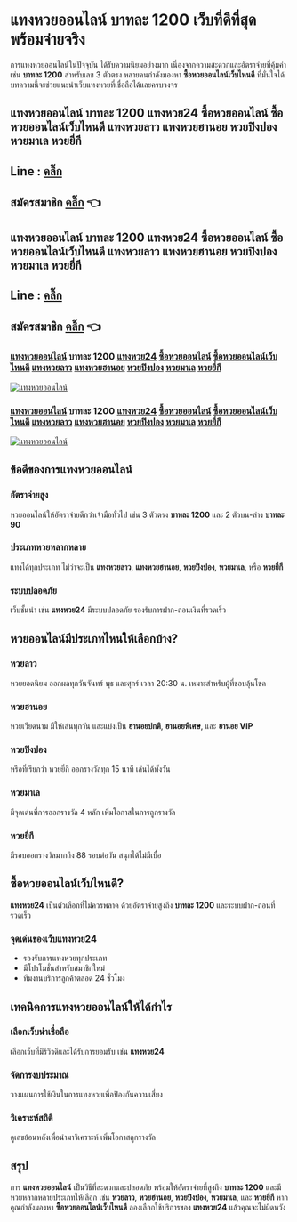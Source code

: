 # แทงหวยออนไลน์ บาทละ 1200 เว็บที่ดีที่สุด พร้อมจ่ายจริง

การแทงหวยออนไลน์ในปัจจุบัน ได้รับความนิยมอย่างมาก เนื่องจากความสะดวกและอัตราจ่ายที่คุ้มค่า เช่น **บาทละ 1200** สำหรับเลข 3 ตัวตรง หลายคนกำลังมองหา **ซื้อหวยออนไลน์เว็บไหนดี** ที่มั่นใจได้ บทความนี้จะช่วยแนะนำเว็บแทงหวยที่เชื่อถือได้และครบวงจร

## แทงหวยออนไลน์ บาทละ 1200 แทงหวย24 ซื้อหวยออนไลน์ ซื้อหวยออนไลน์เว็บไหนดี แทงหวยลาว แทงหวยฮานอย หวยปิงปอง หวยมาเล หวยยี่กี

## Line : **[คลิ๊ก](https://lin.ee/cql1qpi)**

## สมัครสมาชิก **[คลิ๊ก](https://bit.ly/w99-th)** 👈

## แทงหวยออนไลน์ บาทละ 1200 แทงหวย24 ซื้อหวยออนไลน์ ซื้อหวยออนไลน์เว็บไหนดี แทงหวยลาว แทงหวยฮานอย หวยปิงปอง หวยมาเล หวยยี่กี

## Line : **[คลิ๊ก](https://lin.ee/cql1qpi)**

## สมัครสมาชิก **[คลิ๊ก](https://bit.ly/w99-th)** 👈

### **[แทงหวยออนไลน์](https://bit.ly/w99-uol)** **บาทละ 1200** **[แทงหวย24](https://bit.ly/w99-uol)** **[ซื้อหวยออนไลน์](https://bit.ly/w99-uol)** **[ซื้อหวยออนไลน์เว็บไหนดี](https://bit.ly/w99-uol)** **[แทงหวยลาว](https://bit.ly/w99-uol)** **[แทงหวยฮานอย](https://bit.ly/w99-uol)** **[หวยปิงปอง](https://bit.ly/w99-uol)** **[หวยมาเล](https://bit.ly/w99-uol)** **[หวยยี่กี](https://bit.ly/w99-uol)**

[![แทงหวยออนไลน์](https://github.com/user-attachments/assets/b85eb1a5-483f-4ab3-9b05-316b202ca9c7)](https://bit.ly/w99-uol)

### **[แทงหวยออนไลน์](https://bit.ly/w99-uol)** **บาทละ 1200** **[แทงหวย24](https://bit.ly/w99-uol)** **[ซื้อหวยออนไลน์](https://bit.ly/w99-uol)** **[ซื้อหวยออนไลน์เว็บไหนดี](https://bit.ly/w99-uol)** **[แทงหวยลาว](https://bit.ly/w99-uol)** **[แทงหวยฮานอย](https://bit.ly/w99-uol)** **[หวยปิงปอง](https://bit.ly/w99-uol)** **[หวยมาเล](https://bit.ly/w99-uol)** **[หวยยี่กี](https://bit.ly/w99-uol)**

[![แทงหวยออนไลน์](https://github.com/user-attachments/assets/b85eb1a5-483f-4ab3-9b05-316b202ca9c7)](https://bit.ly/w99-uol)

## ข้อดีของการแทงหวยออนไลน์

### อัตราจ่ายสูง
หวยออนไลน์ให้อัตราจ่ายดีกว่าเจ้ามือทั่วไป เช่น 3 ตัวตรง **บาทละ 1200** และ 2 ตัวบน-ล่าง **บาทละ 90**

### ประเภทหวยหลากหลาย
แทงได้ทุกประเภท ไม่ว่าจะเป็น **แทงหวยลาว**, **แทงหวยฮานอย**, **หวยปิงปอง**, **หวยมาเล**, หรือ **หวยยี่กี**

### ระบบปลอดภัย
เว็บชั้นนำ เช่น **แทงหวย24** มีระบบปลอดภัย รองรับการฝาก-ถอนเงินที่รวดเร็ว

## หวยออนไลน์มีประเภทไหนให้เลือกบ้าง?

### หวยลาว
หวยยอดนิยม ออกผลทุกวันจันทร์ พุธ และศุกร์ เวลา 20:30 น. เหมาะสำหรับผู้ที่ชอบลุ้นโชค

### หวยฮานอย
หวยเวียดนาม มีให้เล่นทุกวัน และแบ่งเป็น **ฮานอยปกติ**, **ฮานอยพิเศษ**, และ **ฮานอย VIP**

### หวยปิงปอง
หรือที่เรียกว่า หวยยี่กี ออกรางวัลทุก 15 นาที เล่นได้ทั้งวัน

### หวยมาเล
มีจุดเด่นที่การออกรางวัล 4 หลัก เพิ่มโอกาสในการถูกรางวัล

### หวยยี่กี
มีรอบออกรางวัลมากถึง 88 รอบต่อวัน สนุกได้ไม่มีเบื่อ

## ซื้อหวยออนไลน์เว็บไหนดี?

**แทงหวย24** เป็นตัวเลือกที่ไม่ควรพลาด ด้วยอัตราจ่ายสูงถึง **บาทละ 1200** และระบบฝาก-ถอนที่รวดเร็ว

### จุดเด่นของเว็บแทงหวย24
- รองรับการแทงหวยทุกประเภท
- มีโปรโมชั่นสำหรับสมาชิกใหม่
- ทีมงานบริการลูกค้าตลอด 24 ชั่วโมง

## เทคนิคการแทงหวยออนไลน์ให้ได้กำไร

### เลือกเว็บน่าเชื่อถือ
เลือกเว็บที่มีรีวิวดีและได้รับการยอมรับ เช่น **แทงหวย24**

### จัดการงบประมาณ
วางแผนการใช้เงินในการแทงหวยเพื่อป้องกันความเสี่ยง

### วิเคราะห์สถิติ
ดูเลขย้อนหลังเพื่อนำมาวิเคราะห์ เพิ่มโอกาสถูกรางวัล

## สรุป

การ **แทงหวยออนไลน์** เป็นวิธีที่สะดวกและปลอดภัย พร้อมให้อัตราจ่ายที่สูงถึง **บาทละ 1200** และมีหวยหลากหลายประเภทให้เลือก เช่น **หวยลาว**, **หวยฮานอย**, **หวยปิงปอง**, **หวยมาเล**, และ **หวยยี่กี** หากคุณกำลังมองหา **ซื้อหวยออนไลน์เว็บไหนดี** ลองเลือกใช้บริการของ **แทงหวย24** แล้วคุณจะไม่ผิดหวัง
